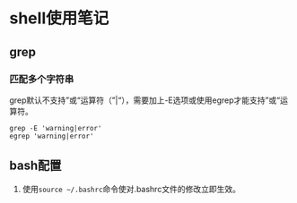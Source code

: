 # shell使用笔记

## grep

### 匹配多个字符串
grep默认不支持”或“运算符（”|“），需要加上-E选项或使用egrep才能支持”或“运算符。
```
grep -E 'warning|error'
egrep 'warning|error'
```

## bash配置

1. 使用`source ~/.bashrc`命令使对\.bashrc文件的修改立即生效。
